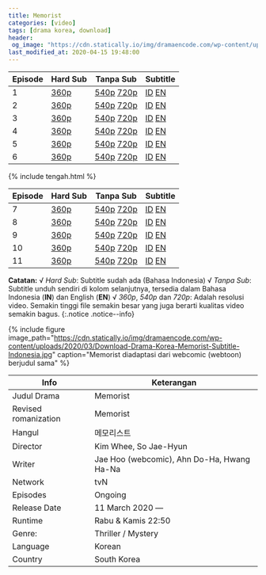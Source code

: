 ```yaml
---
title: Memorist
categories: [video]
tags: [drama korea, download]
header:
 og_image: "https://cdn.statically.io/img/dramaencode.com/wp-content/uploads/2020/03/Download-Drama-Korea-Memorist-Subtitle-Indonesia.jpg"
last_modified_at: 2020-04-15 19:48:00
---
```


Episode|Hard Sub|Tanpa Sub|Subtitle
---|---|---|---
1|[360p](/zippyshare?st1=ep1&srv=83&cde=TKPBICMR&st2=360p)|[540p](/zippyshare?st1=ep1&srv=42&cde=GLlZYucv&st2=540p) [720p](/zippyshare?st1=ep1&srv=113&cde=L2gLBa8e&st2=720p)|[ID](https://subscene.com/subtitles/memorist/indonesian/2161741) [EN](https://subscene.com/subtitles/memorist/english/2161519)
2|[360p](/zippyshare?st1=ep2&srv=14&cde=toiqoPZ3&st2=360p)|[540p](/zippyshare?st1=ep2&srv=63&cde=YLDoWDzM&st2=540p) [720p](/zippyshare?st1=ep2&srv=9&cde=nTmcEELq&st2=720p)|[ID](https://subscene.com/subtitles/memorist/indonesian/2162299) [EN](https://subscene.com/subtitles/memorist/english/2162026)
3|[360p](/zippyshare?st1=ep3&srv=22&cde=ltYqrdus&st2=360p)|[540p](/zippyshare?st1=ep3&srv=16&cde=SbUv3aFd&st2=540p) [720p](/zippyshare?st1=ep3&srv=82&cde=dgSKfP4G&st2=720p)|[ID](https://subscene.com/subtitles/memorist/indonesian/2166934) [EN](https://subscene.com/subtitles/memorist/english/2166619)
4|[360p](/zippyshare?st1=ep4&srv=72&cde=an4iTpoC&st2=360p)|[540p](/zippyshare?st1=ep4&srv=63&cde=cuR2fKCy&st2=540p) [720p](/zippyshare?st1=ep4&srv=3&cde=LV8Jfa9t&st2=720p)|[ID](https://subscene.com/subtitles/memorist/indonesian/2167785) [EN](https://subscene.com/subtitles/memorist/english/2167387)
5|[360p](/zippyshare?st1=ep5&srv=14&cde=pEYjmo5z&st2=360p)|[540p](/zippyshare?st1=ep5&srv=46&cde=4ezNR7UF&st2=540p) [720p](/zippyshare?st1=ep5&srv=107&cde=aDOZHqKk&st2=720p)|[ID](https://subscene.com/subtitles/memorist/indonesian/2172180) [EN](https://subscene.com/subtitles/memorist/english/2172001)
6|[360p](/zippyshare?st1=ep6&srv=33&cde=shR983Rx&st2=360p)|[540p](/zippyshare?st1=ep6&srv=75&cde=zSmFaVX8&st2=540p) [720p](/zippyshare?st1=ep6&srv=33&cde=K9UcTJmH&st2=720p)|[ID](https://subscene.com/subtitles/memorist/indonesian/2173097) [EN](https://subscene.com/subtitles/memorist/english/2172944)

{% include tengah.html %}

Episode|Hard Sub|Tanpa Sub|Subtitle
---|---|---|---
7|[360p](/zippyshare?st1=ep7&srv=45&cde=Ovvn80sI&st2=360p)|[540p](/zippyshare?st1=ep7&srv=70&cde=jPFeH71m&st2=540p) [720p](/drive.google.com/?name=ep1&id=1BDYm2c3ja5IYlyQ9FRtovTxEBnKxxTqz&size=720p)|[ID](https://subscene.com/subtitles/memorist/indonesian/2179092) [EN](https://subscene.com/subtitles/memorist/english/2178765)
8|[360p](/zippyshare?st1=ep8&srv=97&cde=agnQSPxEst2=360p)|[540p](/zippyshare?st1=ep8&srv=85&cde=Zk7yqmZG&st2=540p) [720p](/zippyshare?st1=ep8&srv=27&cde=dZWbVpX8&st2=720p)|[ID](https://subscene.com/subtitles/memorist/indonesian/2179886) [EN](https://subscene.com/subtitles/memorist/english/2179565)
9|[360p](/zippyshare?st1=ep9&srv=24&cde=GuDvnrWest2=360p)|[540p](/zippyshare?st1=ep9&srv=48&cde=KK60vEEp&st2=540p) [720p](/zippyshare?st1=ep8&srv=50&cde=MYog2X44&st2=720p)|[ID](https://subscene.com/subtitles/memorist/indonesian/2185420) [EN](https://subscene.com/subtitles/memorist/english/2185257)
10|[360p](/zippyshare?st10=ep1&srv=111&cde=TfmGPzSest2=360p)|[540p](/zippyshare?st10=ep1&srv=41&cde=td3yf4FG&st2=540p) [720p](/zippyshare?st10=ep1&srv=102&cde=i3Ins4hW&st2=720p)|[ID](https://subscene.com/subtitles/memorist/indonesian/2186167) [EN](https://subscene.com/subtitles/memorist/english/2185955)
11|[360p](/zippyshare?st1=ep11&srv=8&cde=RHGnqo80st2=360p)|[540p](/zippyshare?st1=ep11&srv=86&cde=14zUYiBx&st2=540p) [720p](/zippyshare?st1=ep11&srv=95&cde=dtSYWjLG&st2=720p)|[ID](https://subscene.com/subtitles/memorist/indonesian/2191967) [EN](https://subscene.com/subtitles/memorist/english/2191762)

**Catatan:**
√ _Hard Sub_: Subtitle sudah ada (Bahasa Indonesia)
√ _Tanpa Sub_: Subtitle unduh sendiri di kolom selanjutnya, tersedia dalam Bahasa Indonesia (**IN**) dan English (**EN**)
√ _360p_, _540p_ dan _720p_: Adalah resolusi video. Semakin tinggi file semakin besar yang juga berarti kualitas video semakin bagus.
{:.notice .notice--info}

{% include figure image_path="https://cdn.statically.io/img/dramaencode.com/wp-content/uploads/2020/03/Download-Drama-Korea-Memorist-Subtitle-Indonesia.jpg" caption="Memorist diadaptasi dari webcomic (webtoon) berjudul sama" %}

Info|Keterangan
---|---
Judul Drama|Memorist
Revised romanization|Memorist
Hangul|메모리스트
Director|Kim Whee, So Jae-Hyun
Writer|Jae Hoo (webcomic), Ahn Do-Ha, Hwang Ha-Na
Network|tvN
Episodes|Ongoing
Release Date|11 March 2020 —
Runtime|Rabu & Kamis 22:50
Genre:|Thriller / Mystery
Language|Korean
Country|South Korea
